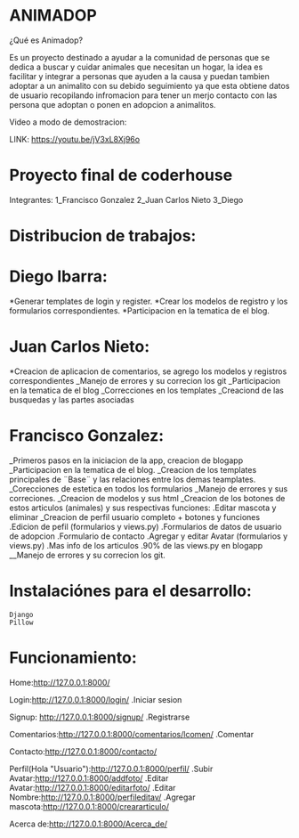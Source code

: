 # ANIMADOP

¿Qué es Animadop?

Es un proyecto destinado a ayudar a la comunidad de personas que se dedica a buscar y cuidar animales que necesitan un hogar,
la idea es facilitar y integrar a personas que ayuden a la causa y puedan tambien adoptar a un animalito con su debido seguimiento
ya que esta obtiene datos de usuario recopilando infromacion para tener un merjo contacto con las persona que adoptan o ponen en 
adopcion a animalitos.

Video a modo de demostracion:

LINK: https://youtu.be/jV3xL8Xj96o


# Proyecto final de coderhouse
Integrantes:
1_Francisco Gonzalez
2_Juan Carlos Nieto
3_Diego 


# Distribucion de trabajos:

# Diego Ibarra:
  *Generar templates de login y register.
  *Crear los modelos de registro y los formularios correspondientes.
  *Participacion en la tematica de el blog.

# Juan Carlos Nieto:
  *Creacion de aplicacion de comentarios, se agrego los modelos y registros correspondientes
  _Manejo de errores y su correcion los git
  _Participacion en la tematica de el blog
  _Correcciones en los templates
  _Creaciond de las busquedas y las partes asociadas
  
# Francisco Gonzalez:
  _Primeros pasos en la iniciacion de la app, creacion de blogapp
  _Participacion en la tematica de el blog.
  _Creacion de los templates principales de ¨Base¨ y las relaciones entre los demas teamplates.
  _Corecciones de estetica en todos los formularios
  _Manejo de errores y sus correciones.
  _Creacion de modelos y sus html
  _Creacion de los botones de estos articulos (animales) y sus respectivas funciones:
    .Editar mascota y eliminar
  _Creacion de perfil usuario completo + botones y funciones
    .Edicion de pefil (formularios y views.py)
    .Formularios de datos de usuario de adopcion
    .Formulario de contacto
    .Agregar y editar Avatar (formularios y views.py)
    .Mas info de los articulos
    .90% de las views.py en blogapp
  __Manejo de errores y su correcion los git.
# Instalaciónes para el desarrollo:
	Django
	Pillow

# Funcionamiento:

Home:http://127.0.0.1:8000/

Login:http://127.0.0.1:8000/login/
  .Iniciar sesion

Signup: http://127.0.0.1:8000/signup/
  .Registrarse

Comentarios:http://127.0.0.1:8000/comentarios/lcomen/
  .Comentar

Contacto:http://127.0.0.1:8000/contacto/

Perfil(Hola "Usuario"):http://127.0.0.1:8000/perfil/
  .Subir Avatar:http://127.0.0.1:8000/addfoto/
  .Editar Avatar:http://127.0.0.1:8000/editarfoto/
  .Editar Nombre:http://127.0.0.1:8000/perfileditav/
  .Agregar mascota:http://127.0.0.1:8000/creararticulo/
  
Acerca de:http://127.0.0.1:8000/Acerca_de/
